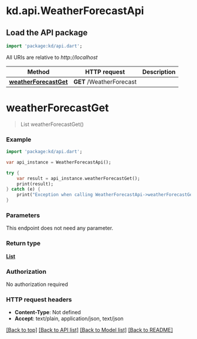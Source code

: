 # kd.api.WeatherForecastApi

## Load the API package
```dart
import 'package:kd/api.dart';
```

All URIs are relative to *http://localhost*

Method | HTTP request | Description
------------- | ------------- | -------------
[**weatherForecastGet**](WeatherForecastApi.md#weatherForecastGet) | **GET** /WeatherForecast | 


# **weatherForecastGet**
> List<WeatherForecast> weatherForecastGet()



### Example 
```dart
import 'package:kd/api.dart';

var api_instance = WeatherForecastApi();

try { 
    var result = api_instance.weatherForecastGet();
    print(result);
} catch (e) {
    print("Exception when calling WeatherForecastApi->weatherForecastGet: $e\n");
}
```

### Parameters
This endpoint does not need any parameter.

### Return type

[**List<WeatherForecast>**](WeatherForecast.md)

### Authorization

No authorization required

### HTTP request headers

 - **Content-Type**: Not defined
 - **Accept**: text/plain, application/json, text/json

[[Back to top]](#) [[Back to API list]](../README.md#documentation-for-api-endpoints) [[Back to Model list]](../README.md#documentation-for-models) [[Back to README]](../README.md)

